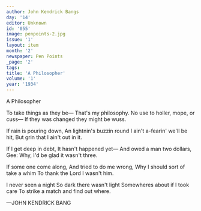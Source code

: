 ```yaml
---
author: John Kendrick Bangs
day: '14'
editor: Unknown
id: '055'
image: penpoints-2.jpg
issue: '1'
layout: item
month: '2'
newspaper: Pen Points
_page: '2'
tags:
title: 'A Philosopher'
volume: '1'
year: '1934'
---
```

A Philosopher

To take things as they be—
That's my philosophy.
No use to holler, mope, or cuss—
If they was changed they might be wuss.

If rain is pouring down,
An lightnin's buzzin round
I ain't a-fearin' we'll be hit,
But grin that I ain't out in it.

If I get deep in debt,
It hasn't happened yet—
And owed a man two dollars, Gee:
Why, I'd be glad it wasn't three.

If some one come along, 
And tried to do me wrong,
Why I should sort of take a whim
To thank the Lord I wasn't him.

I never seen a night
So dark there wasn't light
Somewheres about if I took care
To strike a match and find out where.

—JOHN KENDRICK BANG